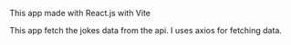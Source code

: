 This app made with React.js with Vite

This app fetch the jokes data from the api. I uses axios for fetching data.